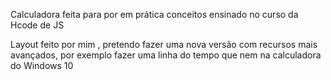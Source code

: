 Calculadora feita para por em prática  conceitos ensinado no curso da Hcode de JS 

Layout feito por mim , pretendo fazer uma nova versão com recursos mais avançados,
por exemplo fazer uma linha do tempo que nem  na calculadora do Windows 10 
